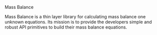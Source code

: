 Mass Balance

Mass Balance is a thin layer library for calculating mass balance one unknown 
equations. Its mission is to provide the developers simple and robust API 
primitives to build their mass balance equations.
